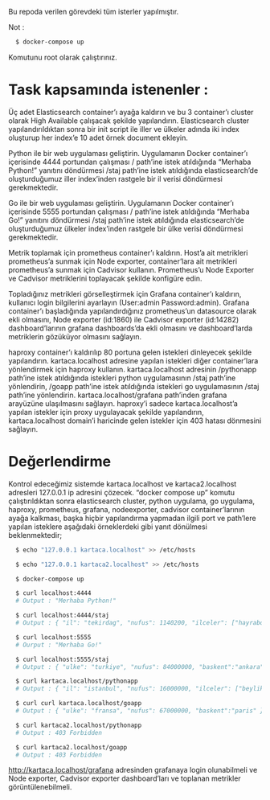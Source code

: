 Bu repoda verilen görevdeki tüm isterler yapılmıştır.
 
Not :
```bash
  $ docker-compose up 
```
Komutunu root olarak çalıştırınız. 

# Task kapsamında istenenler :

Üç adet Elasticsearch container’ı ayağa kaldırın ve bu 3 container’ı cluster olarak High Available çalışacak şekilde yapılandırın. Elasticsearch cluster yapılandırıldıktan sonra bir init script ile iller ve ülkeler adında iki index oluşturup her index’e 10 adet örnek document ekleyin.

Python ile bir web uygulaması geliştirin. Uygulamanın Docker container’ı içerisinde 4444 portundan çalışması / path’ine istek atıldığında “Merhaba Python!” yanıtını döndürmesi /staj path’ine istek atıldığında elasticsearch’de oluşturduğumuz iller index’inden rastgele bir il verisi döndürmesi gerekmektedir.

Go ile bir web uygulaması geliştirin. Uygulamanın Docker container’ı içerisinde 5555 portundan çalışması / path’ine istek atıldığında “Merhaba Go!” yanıtını döndürmesi /staj path’ine istek atıldığında elasticsearch’de oluşturduğumuz ülkeler index’inden rastgele bir ülke verisi döndürmesi gerekmektedir.

Metrik toplamak için prometheus container’ı kaldırın. Host’a ait metrikleri prometheus’a sunmak için Node exporter, container’lara ait metrikleri prometheus’a sunmak için Cadvisor kullanın. Prometheus’u Node Exporter ve Cadvisor metriklerini toplayacak şekilde konfigüre edin.

Topladığınız metrikleri görselleştirmek için Grafana container’ı kaldırın, kullanıcı login bilgilerini ayarlayın (User:admin Password:admin). Grafana container’ı başladığında yapılandırdığınız prometheus’un datasource olarak ekli olmasını, Node exporter (id:1860) ile Cadvisor exporter (id:14282) dashboard’larının grafana dashboards’da ekli olmasını ve dashboard’larda metriklerin gözüküyor olmasını sağlayın.

haproxy container’ı kaldırılıp 80 portuna gelen istekleri dinleyecek şekilde yapılandırın. kartaca.localhost adresine yapılan istekleri diğer container’lara yönlendirmek için haproxy kullanın. kartaca.localhost adresinin /pythonapp path’ine istek atıldığında istekleri python uygulamasının /staj path’ine yönlendirin, /goapp path’ine istek atıldığında istekleri go uygulamasının /staj path’ine yönlendirin. kartaca.localhost/grafana path’inden grafana arayüzüne ulaşılmasını sağlayın. haproxy’i sadece kartaca.localhost’a yapılan istekler için proxy uygulayacak şekilde yapılandırın, kartaca.localhost domain’i haricinde gelen istekler için 403 hatası dönmesini sağlayın.


# Değerlendirme 

Kontrol edeceğimiz sistemde kartaca.localhost ve kartaca2.localhost adresleri 127.0.0.1 ip adresini çözecek.
“docker compose up” komutu çalıştırıldıktan sonra elasticsearch cluster, python uygulama, go uygulama, haproxy, prometheus, grafana, nodeexporter, cadvisor container’larının ayağa kalkması, başka hiçbir yapılandırma yapmadan ilgili port ve path’lere yapılan isteklere aşağıdaki örneklerdeki gibi yanıt dönülmesi beklenmektedir;

```bash
  $ echo "127.0.0.1 kartaca.localhost" >> /etc/hosts
```
```bash
  $ echo "127.0.0.1 kartaca2.localhost" >> /etc/hosts
```
```bash
  $ docker-compose up
```
```bash
  $ curl localhost:4444
  # Output : "Merhaba Python!"
```
```bash
  $ curl localhost:4444/staj
  # Output : { "il": "tekirdag", "nufus": 1140200, "ilceler": ["hayrabolu", "malkara"] }
```
```bash
  $ curl localhost:5555
  # Ourput : "Merhaba Go!"
```
```bash
  $ curl localhost:5555/staj
  # Output : { "ulke": "turkiye", "nufus": 84000000, "baskent":"ankara" }
```
```bash
  $ curl kartaca.localhost/pythonapp
  # Output : { "il": "istanbul", "nufus": 16000000, "ilceler": ["beylikduzu", "esenyurt"] }
```
```bash
  $ curl curl kartaca.localhost/goapp
  # Output : { "ulke": "fransa", "nufus": 67000000, "baskent":"paris" } }
```
```bash
  $ curl kartaca2.localhost/pythonapp
  # Output : 403 Forbidden
```
```bash
  $ curl kartaca2.localhost/goapp
  # Output : 403 Forbidden
```

http://kartaca.localhost/grafana adresinden grafanaya login olunabilmeli ve Node exporter, Cadvisor exporter dashboard’ları ve toplanan metrikler görüntülenebilmeli.
